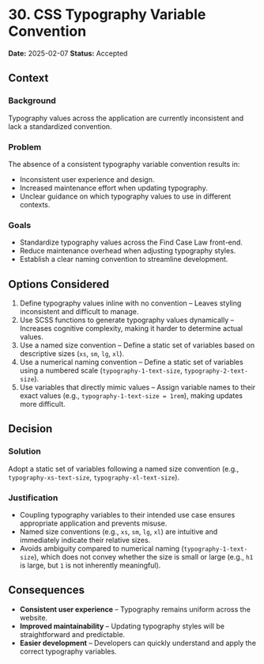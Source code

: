 # 30. CSS Typography Variable Convention

**Date:** 2025-02-07
**Status:** Accepted

## Context

### Background

Typography values across the application are currently inconsistent and lack a standardized convention.

### Problem

The absence of a consistent typography variable convention results in:

- Inconsistent user experience and design.
- Increased maintenance effort when updating typography.
- Unclear guidance on which typography values to use in different contexts.

### Goals

- Standardize typography values across the Find Case Law front-end.
- Reduce maintenance overhead when adjusting typography styles.
- Establish a clear naming convention to streamline development.

## Options Considered

1. Define typography values inline with no convention – Leaves styling inconsistent and difficult to manage.
2. Use SCSS functions to generate typography values dynamically – Increases cognitive complexity, making it harder to determine actual values.
3. Use a named size convention – Define a static set of variables based on descriptive sizes (`xs`, `sm`, `lg`, `xl`).
4. Use a numerical naming convention – Define a static set of variables using a numbered scale (`typography-1-text-size`, `typography-2-text-size`).
5. Use variables that directly mimic values – Assign variable names to their exact values (e.g., `typography-1-text-size = 1rem`), making updates more difficult.

## Decision

### Solution

Adopt a static set of variables following a named size convention (e.g., `typography-xs-text-size`, `typography-xl-text-size`).

### Justification

- Coupling typography variables to their intended use case ensures appropriate application and prevents misuse.
- Named size conventions (e.g., `xs`, `sm`, `lg`, `xl`) are intuitive and immediately indicate their relative sizes.
- Avoids ambiguity compared to numerical naming (`typography-1-text-size`), which does not convey whether the size is small or large (e.g., `h1` is large, but `1` is not inherently meaningful).

## Consequences

- **Consistent user experience** – Typography remains uniform across the website.
- **Improved maintainability** – Updating typography styles will be straightforward and predictable.
- **Easier development** – Developers can quickly understand and apply the correct typography variables.
